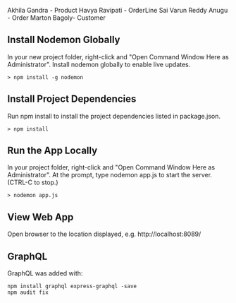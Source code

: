 Akhila Gandra - Product
Havya Ravipati - OrderLine
Sai Varun Reddy Anugu  - Order
Marton Bagoly- Customer

## Install Nodemon Globally

In your new project folder, right-click and "Open Command Window Here as Administrator". Install nodemon globally to enable live updates.

```DOS
> npm install -g nodemon
```

## Install Project Dependencies

Run npm install to install the project dependencies listed in package.json.

```DOS
> npm install
```

## Run the App Locally

In your project folder, right-click and "Open Command Window Here as Administrator". At the prompt, type nodemon app.js to start the server.  (CTRL-C to stop.)

```DOS
> nodemon app.js
```

## View Web App

Open browser to the location displayed, e.g. http://localhost:8089/

## GraphQL 

GraphQL was added with:

```DOS
npm install graphql express-graphql -save
npm audit fix
```